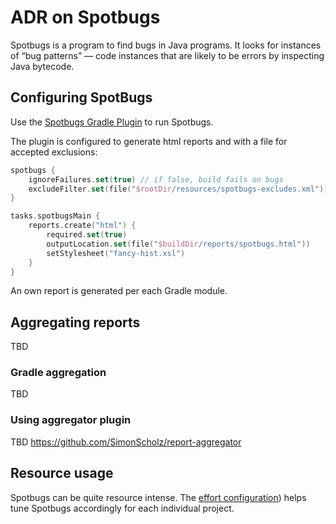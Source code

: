 # ADR on Spotbugs

Spotbugs is a program to find bugs in Java programs. It looks for instances of “bug patterns” — code instances that are likely to be errors by inspecting Java bytecode.

## Configuring SpotBugs

Use the [Spotbugs Gradle Plugin](https://github.com/spotbugs/spotbugs-gradle-plugin) to run Spotbugs. 

The plugin is configured to generate html reports and with a file for accepted exclusions: 

```kotlin
spotbugs {
    ignoreFailures.set(true) // if false, build fails on bugs
    excludeFilter.set(file("$rootDir/resources/spotbugs-excludes.xml"))
}

tasks.spotbugsMain {
    reports.create("html") {
        required.set(true)
        outputLocation.set(file("$buildDir/reports/spotbugs.html"))
        setStylesheet("fancy-hist.xsl")
    }
}
```

An own report is generated per each Gradle module.

## Aggregating reports

TBD 

### Gradle aggregation

TBD 

### Using aggregator plugin

TBD
https://github.com/SimonScholz/report-aggregator

## Resource usage

Spotbugs can be quite resource intense. The [effort configuration](https://spotbugs.readthedocs.io/en/stable/effort.html)) helps tune Spotbugs accordingly for each individual project.